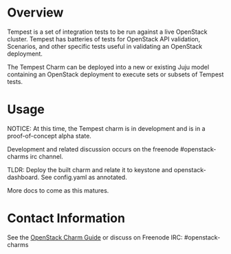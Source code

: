 # Overview

Tempest is a set of integration tests to be run against a live OpenStack cluster. Tempest has batteries of tests for OpenStack API validation, Scenarios, and other specific tests useful in validating an OpenStack deployment.

The Tempest Charm can be deployed into a new or existing Juju model containing an OpenStack deployment to execute sets or subsets of Tempest tests.


# Usage

NOTICE: At this time, the Tempest charm is in development and is in a proof-of-concept alpha state.

Development and related discussion occurs on the freenode #openstack-charms irc channel.

TLDR:  Deploy the built charm and relate it to keystone and openstack-dashboard.  See config.yaml as annotated.

More docs to come as this matures.


# Contact Information

See the [OpenStack Charm Guide](http://docs.openstack.org/developer/charm-guide/) or discuss on Freenode IRC: #openstack-charms


